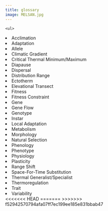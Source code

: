 ```yaml
---
title: glossary
image: MELSAN.jpg
---
```


<section>

	<ul>
<li>Acclimation</li>
<li>Adaptation</li>
<li>Allele</li>
<li>Climatic Gradient</li>
<li>Critical Thermal Minimum/Maximum</li>
<li>Diapause</li>
<li>Dispersal</li>
<li>Distribution Range</li>
<li>Ectotherm</li>
<li>Elevational Transect</li>
<li>Fitness</li>
<li>Fitness Constraint</li>
<li>Gene</li>
<li>Gene Flow</li>
<li>Genotype</li>
<li>Instar</li>
<li>Local Adaptation</li>
<li>Metabolism</li>
<li>Morphology</li>
<li>Natural Selection</li>
<li>Phenology</li>
<li>Phenotype</li>
<li>Physiology</li>
<li>Plasticity</li>
<li>Range Shift</li>
<li>Space-For-Time Substitution</li>
<li>Thermal Generalist/Specialist</li>
<li>Thermoregulation</li>
<li>Trait</li>
<li>Variability</li>
<<<<<<< HEAD
		</ul>
=======

</ul>
>>>>>>> f52942570794afa07ff7ec199ee185e831bbab47
